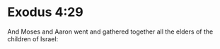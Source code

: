 # Exodus 4:29

And Moses and Aaron went and gathered together all the elders of the children of Israel: